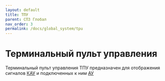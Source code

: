 ```yaml
---
layout: default
title: ТПУ
parent: СПЗ Глобал
nav_order: 3
permalink: /docs/global_system/tpu
---
```


# Терминальный пульт управления
Терминальный пульт управления ТПУ предназначен для отображения сигналов <a href="/gk_manual/docs/global_system/kau">КАУ</a> и подключенных к ним <a href="/gk_manual/docs/global_system#адресное-устройство">АУ</a> 
